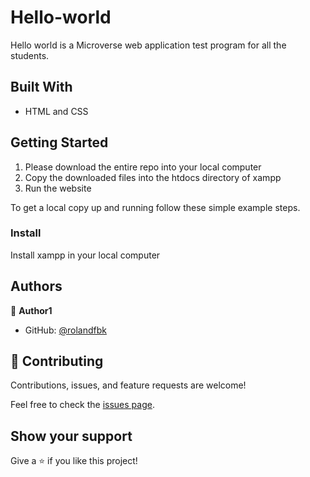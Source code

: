 # Hello-world

Hello world is a Microverse web application test program for all the students.


## Built With

- HTML and CSS


## Getting Started

1. Please download the entire repo into your local computer
2. Copy the downloaded files into the htdocs directory of xampp
3. Run the website


To get a local copy up and running follow these simple example steps.

### Install

Install xampp in your local computer



## Authors

👤 **Author1**

- GitHub: [@rolandfbk](https://github.com/rolandfbk)


## 🤝 Contributing

Contributions, issues, and feature requests are welcome!

Feel free to check the [issues page](../../issues/).

## Show your support

Give a ⭐️ if you like this project!